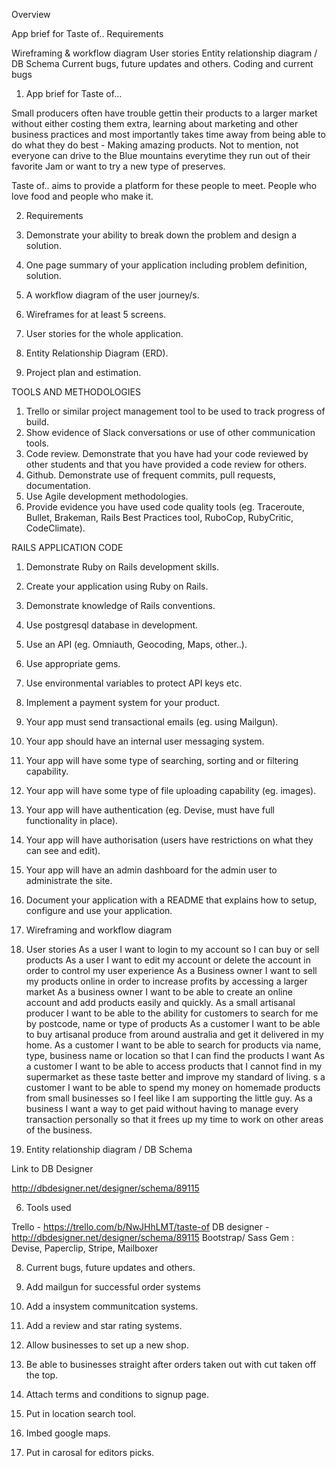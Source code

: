 Overview

App brief for Taste of..
Requirements

Wireframing & workflow diagram
User stories
Entity relationship diagram / DB Schema
Current bugs, future updates and others.
Coding and current bugs

1. App brief for Taste of...

Small producers often have trouble gettin their products to a larger market without either costing them extra, learning about marketing and other business practices and most importantly takes time away from being able to do what they do best - Making amazing products. 
Not to mention, not everyone can drive to the Blue mountains everytime they run out of their favorite Jam or want to try a new type of preserves. 

Taste of.. aims to provide a platform for these people to meet. People who love food and people who make it. 

2. Requirements

1. Demonstrate your ability to break down the problem and design a solution.
2. One page summary of your application including problem definition, solution.
3. A workflow diagram of the user journey/s.
4. Wireframes for at least 5 screens.
5. User stories for the whole application.
6. Entity Relationship Diagram (ERD).
7. Project plan and estimation.

TOOLS AND METHODOLOGIES
1. Trello or similar project management tool to be used to track progress of build.
2. Show evidence of Slack conversations or use of other communication tools.
3. Code review. Demonstrate that you have had your code reviewed by other students and that you have provided a code review for others.
4. Github. Demonstrate use of frequent commits, pull requests, documentation.
5. Use Agile development methodologies.
6. Provide evidence you have used code quality tools (eg. Traceroute, Bullet, Brakeman, Rails Best Practices tool, RuboCop, RubyCritic, CodeClimate).

RAILS APPLICATION CODE
1. Demonstrate Ruby on Rails development skills.
2. Create your application using Ruby on Rails.
3. Demonstrate knowledge of Rails conventions.
4. Use postgresql database in development.
5. Use an API (eg. Omniauth, Geocoding, Maps, other..).
6. Use appropriate gems.
7. Use environmental variables to protect API keys etc.
8. Implement a payment system for your product.
9. Your app must send transactional emails (eg. using Mailgun).
10. Your app should have an internal user messaging system.
11. Your app will have some type of searching, sorting and or filtering capability.
12. Your app will have some type of file uploading capability (eg. images).
13. Your app will have authentication (eg. Devise, must have full functionality in place).
14. Your app will have authorisation (users have restrictions on what they can see and edit).
15. Your app will have an admin dashboard for the admin user to administrate the site.
16. Document your application with a README that explains how to setup, configure and use your application.

3. Wireframing and workflow diagram



4. User stories
As a user I want to login to my account so I can buy or sell products
As a user I want to edit my account or delete the account in order to control my user experience
As a Business owner I want to sell my products online in order to increase profits by accessing a larger market
As a business owner I want to be able to create an online account and add products easily and quickly.
As a small artisanal producer I want to be able to the ability for customers to search for me by postcode, name or type of products
As a customer I want to be able to buy artisanal produce from around australia and get it delivered in my home.
As a customer I want to be able to search for products via name, type, business name or location so that I can find the products I want
As a customer I want to be able to access products that I cannot find in my supermarket as these taste better and improve my standard of living.
s a customer I want to be able to spend my money on homemade products from small businesses so I feel like I am supporting the little guy.
As a business I want a way to get paid without having to manage every transaction personally so that it frees up my time to work on other areas of the business.
5. Entity relationship diagram / DB Schema

Link to DB Designer

http://dbdesigner.net/designer/schema/89115

6. Tools used

Trello - https://trello.com/b/NwJHhLMT/taste-of
DB designer - http://dbdesigner.net/designer/schema/89115
Bootstrap/ Sass 
Gem : Devise, Paperclip, Stripe, Mailboxer

8. Current bugs, future updates and others.

1. Add mailgun for successful order systems 
2. Add a insystem communitcation systems. 
3. Add a review and star rating systems. 
4. Allow businesses to set up a new shop. 
5. Be able to businesses straight after orders taken out with cut taken off the top. 
6. Attach terms and conditions to signup page. 
7. Put in location search tool. 
8. Imbed google maps. 
9. Put in carosal for editors picks. 
